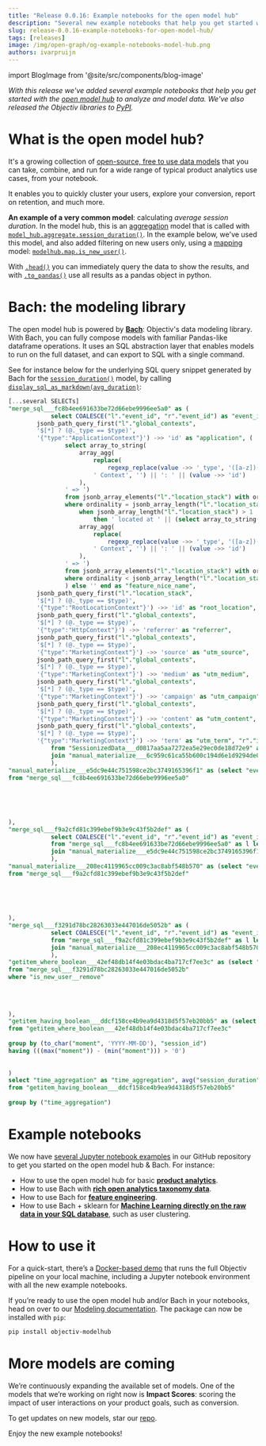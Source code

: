 ```yaml
---
title: "Release 0.0.16: Example notebooks for the open model hub"
description: "Several new example notebooks that help you get started with the open model hub to analyze and model data, e.g. to quickly cluster your users, explore your conversion, and much more. We’ve also released the Objectiv libraries to PyPI."
slug: release-0.0.16-example-notebooks-for-open-model-hub/
tags: [releases]
image: /img/open-graph/og-example-notebooks-model-hub.png
authors: ivarpruijn
---
```


<head>
  <meta property="og:title" content="Release 0.0.16: Example notebooks for the open model hub" />
</head>

import BlogImage from '@site/src/components/blog-image'

*With this release we've added several example notebooks that help you get started with the 
[open model hub](https://objectiv.io/docs/modeling/) to analyze and model data. We've also released the 
Objectiv libraries to [PyPI](https://pypi.org/user/objectiv/).*

<!--truncate-->

[models]: https://objectiv.io/docs/modeling/models/
[duration]: https://objectiv.io/docs/modeling/modelhub_api_reference/modelhub.Aggregate.session_duration
[aggregation]: https://objectiv.io/docs/modeling/models_aggregation
[new_user]: https://objectiv.io/docs/modeling/modelhub_api_reference/modelhub.Map.is_new_user
[head]: https://objectiv.io/docs/modeling/Series/bach.Series.head/#bach-series-head
[to_pandas]: https://objectiv.io/docs/modeling/Series/bach.Series.to_pandas
[bach]: https://objectiv.io/docs/modeling/bach
[examples]: https://objectiv.io/docs/modeling/example_notebooks
[ex_product_analytics]: https://objectiv.io/docs/modeling/product_analytics
[ex_taxonomy]: https://objectiv.io/docs/modeling/open_taxonomy
[ex_features]: https://objectiv.io/docs/modeling/feature_engineering
[ex_ml]: https://objectiv.io/docs/modeling/machine_learning
[quickstart]: https://objectiv.io/docs/home/quickstart-guide
[repo]: https://github.com/objectiv/objectiv-analytics
[display_md]: https://github.com/objectiv/objectiv-analytics/blob/b796acd70211db1436eaac8e9120f09c2a7f9d43/bach/bach/display_formats.py

# What is the open model hub?
It's a growing collection of [open-source, free to use data models][models] that you can take, combine, and 
run for a wide range of typical product analytics use cases, from your notebook. 

It enables you to quickly cluster your users, explore your conversion, report on retention, and much more.

**An example of a very common model**: calculating *average session duration*. In the model hub, this is an 
[aggregation][duration] model that is called with [`model_hub.aggregate.session_duration()`][duration]. In 
the example below, we've used this model, and also added filtering on new users only, using a 
[mapping](https://objectiv.io/docs/modeling/models_mapping) model: [`modelhub.map.is_new_user()`][new_user].

<BlogImage 
  url='img/blog/releases/0.0.16-session_duration.png' 
  caption="Avg. daily session duration for new users in a notebook, with the model hub" />

With [`.head()`][head] you can immediately query the data to show the results, and with 
[`.to_pandas()`][to_pandas] use all results as a pandas object in python.

# Bach: the modeling library
The open model hub is powered by **[Bach][bach]**: Objectiv's data modeling library. With Bach, you can fully 
compose models with familiar Pandas-like dataframe operations. It uses an SQL abstraction layer that enables 
models to run on the full dataset, and can export to SQL with a single command. 

<BlogImage url='img/value-pandas-like-operations-on-full-dataset.svg' />

See for instance below for the underlying SQL query snippet generated by Bach for the 
[`session_duration()`][duration] model, by calling [`display_sql_as_markdown(avg_duration)`][display_md]:

```sql
[...several SELECTs]
"merge_sql___fc8b4ee691633be72d66ebe9996ee5a0" as (
            select COALESCE("l"."event_id", "r"."event_id") as "event_id", "l"."day" as "day", "l"."moment" as "moment", "l"."user_id" as "user_id", "l"."global_contexts" as "global_contexts", "l"."location_stack" as "location_stack", "l"."event_type" as "event_type", "l"."stack_event_types" as "stack_event_types", "l"."session_id" as "session_id", "l"."session_hit_number" as "session_hit_number", 
        jsonb_path_query_first("l"."global_contexts",
        '$[*] ? (@._type == $type)',
        '{"type":"ApplicationContext"}') ->> 'id' as "application", (
                select array_to_string(
                    array_agg(
                        replace(
                            regexp_replace(value ->> '_type', '([a-z])([A-Z])', '\1 \2', 'g'),
                        ' Context', '') || ': ' || (value ->> 'id')
                    ),
                ' => ')
                from jsonb_array_elements("l"."location_stack") with ordinality
                where ordinality = jsonb_array_length("l"."location_stack")) || case
                    when jsonb_array_length("l"."location_stack") > 1
                        then ' located at ' || (select array_to_string(
                    array_agg(
                        replace(
                            regexp_replace(value ->> '_type', '([a-z])([A-Z])', '\1 \2', 'g'),
                        ' Context', '') || ': ' || (value ->> 'id')
                    ),
                ' => ')
                from jsonb_array_elements("l"."location_stack") with ordinality
                where ordinality < jsonb_array_length("l"."location_stack")
                ) else '' end as "feature_nice_name", 
        jsonb_path_query_first("l"."location_stack",
        '$[*] ? (@._type == $type)',
        '{"type":"RootLocationContext"}') ->> 'id' as "root_location", 
        jsonb_path_query_first("l"."global_contexts",
        '$[*] ? (@._type == $type)',
        '{"type":"HttpContext"}') ->> 'referrer' as "referrer", 
        jsonb_path_query_first("l"."global_contexts",
        '$[*] ? (@._type == $type)',
        '{"type":"MarketingContext"}') ->> 'source' as "utm_source", 
        jsonb_path_query_first("l"."global_contexts",
        '$[*] ? (@._type == $type)',
        '{"type":"MarketingContext"}') ->> 'medium' as "utm_medium", 
        jsonb_path_query_first("l"."global_contexts",
        '$[*] ? (@._type == $type)',
        '{"type":"MarketingContext"}') ->> 'campaign' as "utm_campaign", 
        jsonb_path_query_first("l"."global_contexts",
        '$[*] ? (@._type == $type)',
        '{"type":"MarketingContext"}') ->> 'content' as "utm_content", 
        jsonb_path_query_first("l"."global_contexts",
        '$[*] ? (@._type == $type)',
        '{"type":"MarketingContext"}') ->> 'term' as "utm_term", "r"."is_new_user" as "is_new_user"
            from "SessionizedData___d0817aa5aa7272ea5e29ec0de18d72e9" as l left
            join "manual_materialize___6c959c61ca55b600c194d6e1d9294de0" as r on ("l"."event_id" = "r"."event_id")
            ),
"manual_materialize___e5dc9e44c751598ce2bc3749165396f1" as (select "event_id" as "event_id", (min("session_id") over (partition by to_char("moment", 'YYYY-MM-DD'), "user_id"  ROWS BETWEEN UNBOUNDED PRECEDING AND UNBOUNDED FOLLOWING) = min("session_id") over (partition by "user_id"  ROWS BETWEEN UNBOUNDED PRECEDING AND UNBOUNDED FOLLOWING)) as "is_new_user" 
from "merge_sql___fc8b4ee691633be72d66ebe9996ee5a0" 
 
 
 
 
 
),
"merge_sql___f9a2cfd81c399ebef9b3e9c43f5b2def" as (
            select COALESCE("l"."event_id", "r"."event_id") as "event_id", "l"."day" as "day", "l"."moment" as "moment", "l"."user_id" as "user_id", "l"."global_contexts" as "global_contexts", "l"."location_stack" as "location_stack", "l"."event_type" as "event_type", "l"."stack_event_types" as "stack_event_types", "l"."session_id" as "session_id", "l"."session_hit_number" as "session_hit_number", "l"."application" as "application", "l"."feature_nice_name" as "feature_nice_name", "l"."root_location" as "root_location", "l"."referrer" as "referrer", "l"."utm_source" as "utm_source", "l"."utm_medium" as "utm_medium", "l"."utm_campaign" as "utm_campaign", "l"."utm_content" as "utm_content", "l"."utm_term" as "utm_term", "l"."is_new_user" as "is_new_user", "r"."is_new_user" as "is_new_user__remove"
            from "merge_sql___fc8b4ee691633be72d66ebe9996ee5a0" as l left
            join "manual_materialize___e5dc9e44c751598ce2bc3749165396f1" as r on ("l"."event_id" = "r"."event_id")
            ),
"manual_materialize___208ec4119965cc009c3ac8abf548b570" as (select "event_id" as "event_id", (min("session_id") over (partition by to_char("moment", 'YYYY-MM-DD'), "user_id"  ROWS BETWEEN UNBOUNDED PRECEDING AND UNBOUNDED FOLLOWING) = min("session_id") over (partition by "user_id"  ROWS BETWEEN UNBOUNDED PRECEDING AND UNBOUNDED FOLLOWING)) as "is_new_user" 
from "merge_sql___f9a2cfd81c399ebef9b3e9c43f5b2def" 
 
 
 
 
 
),
"merge_sql___f3291d78bc28263033e447016de5052b" as (
            select COALESCE("l"."event_id", "r"."event_id") as "event_id", "l"."day" as "day", "l"."moment" as "moment", "l"."user_id" as "user_id", "l"."global_contexts" as "global_contexts", "l"."location_stack" as "location_stack", "l"."event_type" as "event_type", "l"."stack_event_types" as "stack_event_types", "l"."session_id" as "session_id", "l"."session_hit_number" as "session_hit_number", "l"."application" as "application", "l"."feature_nice_name" as "feature_nice_name", "l"."root_location" as "root_location", "l"."referrer" as "referrer", "l"."utm_source" as "utm_source", "l"."utm_medium" as "utm_medium", "l"."utm_campaign" as "utm_campaign", "l"."utm_content" as "utm_content", "l"."utm_term" as "utm_term", "l"."is_new_user__remove" as "is_new_user", "r"."is_new_user" as "is_new_user__remove"
            from "merge_sql___f9a2cfd81c399ebef9b3e9c43f5b2def" as l left
            join "manual_materialize___208ec4119965cc009c3ac8abf548b570" as r on ("l"."event_id" = "r"."event_id")
            ),
"getitem_where_boolean___42ef48db14f4e03bdac4ba717cf7ee3c" as (select "event_id" as "event_id", "day" as "day", "moment" as "moment", "user_id" as "user_id", "global_contexts" as "global_contexts", "location_stack" as "location_stack", "event_type" as "event_type", "stack_event_types" as "stack_event_types", "session_id" as "session_id", "session_hit_number" as "session_hit_number", "application" as "application", "feature_nice_name" as "feature_nice_name", "root_location" as "root_location", "referrer" as "referrer", "utm_source" as "utm_source", "utm_medium" as "utm_medium", "utm_campaign" as "utm_campaign", "utm_content" as "utm_content", "utm_term" as "utm_term", "is_new_user__remove" as "is_new_user" 
from "merge_sql___f3291d78bc28263033e447016de5052b" 
where "is_new_user__remove" 
 
 
 
 
),
"getitem_having_boolean___ddcf158ce4b9ea9d4318d5f57eb20bb5" as (select to_char("moment", 'YYYY-MM-DD') as "time_aggregation", "session_id" as "_session_id", min("moment") as "moment_min", max("moment") as "moment_max", ((max("moment")) - (min("moment"))) as "session_duration" 
from "getitem_where_boolean___42ef48db14f4e03bdac4ba717cf7ee3c" 
 
group by (to_char("moment", 'YYYY-MM-DD'), "session_id") 
having (((max("moment")) - (min("moment"))) > '0') 
 
 
)
select "time_aggregation" as "time_aggregation", avg("session_duration") as "session_duration" 
from "getitem_having_boolean___ddcf158ce4b9ea9d4318d5f57eb20bb5" 
 
group by ("time_aggregation") 
```

# Example notebooks
We now have [several Jupyter notebook examples][examples] in our GitHub repository to get you started on the 
open model hub & Bach. For instance:
* How to use the open model hub for basic **[product analytics][ex_product_analytics]**.
* How to use Bach with **[rich open analytics taxonomy data][ex_taxonomy]**.
* How to use Bach for **[feature engineering][ex_features]**.
* How to use Bach + sklearn for **[Machine Learning directly on the raw data in your SQL database][ex_ml]**, 
such as user clustering.


<BlogImage url='/img/open-graph/og-example-notebooks-model-hub.png'
  size="medium" />


# How to use it
For a quick-start, there’s a [Docker-based demo][quickstart] that runs the full Objectiv pipeline on your 
local machine, including a Jupyter notebook environment with all the new example notebooks. 

If you’re ready to use the open model hub and/or Bach in your notebooks, head on over to our 
[Modeling documentation][models]. The package can now be installed with `pip`:

```bash
pip install objectiv-modelhub
```

# More models are coming
We’re continuously expanding the available set of models. One of the models that we’re working on right now 
is **Impact Scores**: scoring the impact of user interactions on your product goals, such as conversion.

To get updates on new models, star our [repo][repo].

Enjoy the new example notebooks!
